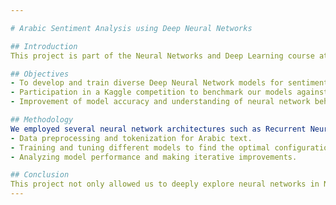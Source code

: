 ```yaml
---

# Arabic Sentiment Analysis using Deep Neural Networks

## Introduction
This project is part of the Neural Networks and Deep Learning course at Ain Shams University. Our aim is to leverage deep learning techniques to analyze sentiment in Arabic text. We focus on training various deep neural network models to accurately classify and understand the sentiment behind Arabic language content.

## Objectives
- To develop and train diverse Deep Neural Network models for sentiment analysis in Arabic text.
- Participation in a Kaggle competition to benchmark our models against real-world data.
- Improvement of model accuracy and understanding of neural network behaviors in natural language processing.

## Methodology
We employed several neural network architectures such as Recurrent Neural Networks (RNN), Long Short-Term Memory networks (LSTM), and transformers. Our methodology included:
- Data preprocessing and tokenization for Arabic text.
- Training and tuning different models to find the optimal configuration.
- Analyzing model performance and making iterative improvements.

## Conclusion
This project not only allowed us to deeply explore neural networks in NLP but also gave us valuable insights into handling linguistic nuances in Arabic. We believe our findings and methodologies can contribute significantly to the field of NLP.
---
```

